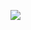 <a href="#"><img src="https://img.shields.io/badge/HTML-1572B6?style=flat&logo=html5&logoColor=white"/></a>


